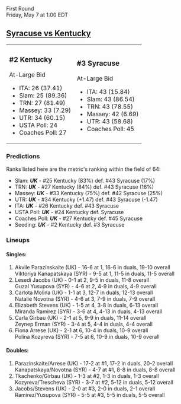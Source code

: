 First Round  
Friday, May 7 at 1:00 EDT
## [Syracuse vs Kentucky](https://www.ncaa.com/game/5833649) 

<table><tr><td>  

### #2 Kentucky  

At-Large Bid  
- ITA: 26 (37.41)  
- Slam: 25 (89.36)  
- TRN: 27 (81.49)  
- Massey: 33 (7.29)  
- UTR: 34 (60.15)  
- USTA Poll: 24  
- Coaches Poll: 27  

</td><td>  

### #3 Syracuse  

At-Large Bid  
- ITA: 43 (15.84)  
- Slam: 43 (86.54)  
- TRN: 43 (78.55)  
- Massey: 42 (6.69)  
- UTR: 43 (58.68)  
- Coaches Poll: 45  

</td></tr></table>  

 ### Predictions  

Ranks listed here are the metric's ranking within the field of 64:  
- Slam: ***UK*** - #25 Kentucky (83%) def. #43 Syracuse (17%)  
- TRN: ***UK*** - #27 Kentucky (84%) def. #43 Syracuse (16%)  
- Massey: ***UK*** - #33 Kentucky (75%) def. #42 Syracuse (25%)  
- UTR: ***UK*** - #34 Kentucky (+1.47) def. #43 Syracuse (-1.47)  
- ITA: ***UK*** - #26 Kentucky def. #43 Syracuse  
- USTA Poll: ***UK*** - #24 Kentucky def. Syracuse  
- Coaches Poll: ***UK*** - #27 Kentucky def. #45 Syracuse  
- Seeding: ***UK*** - #2 Kentucky def. #3 Syracuse  

 ### Lineups  

 #### Singles:  
1. Akvile Parazinskaite (UK) - 16-6 at 1, 16-6 in duals, 19-10 overall  
  Viktoriya Kanapatskaya (SYR) - 9-5 at 1, 11-5 in duals, 11-5 overall
2. Lesedi Jacobs (UK) - 0-1 at 2, 9-5 in duals, 11-8 overall  
  Guzal Yusupova (SYR) - 4-6 at 2, 4-9 in duals, 4-9 overall
3. Carlota Molina (UK) - 1-1 at 3, 12-7 in duals, 12-13 overall  
  Natalie Novotna (SYR) - 4-6 at 3, 7-9 in duals, 7-9 overall
4. Elizabeth Stevens (UK) - 1-5 at 4, 3-8 in duals, 6-13 overall  
  Miranda Ramirez (SYR) - 3-6 at 4, 4-13 in duals, 4-13 overall
5. Carla Girbau (UK) - 2-1 at 5, 9-9 in duals, 11-14 overall  
  Zeynep Erman (SYR) - 3-4 at 5, 4-4 in duals, 4-4 overall
6. Fiona Arrese (UK) - 2-1 at 6, 10-4 in duals, 10-9 overall  
  Polina Kozyreva (SYR) - 7-5 at 6, 10-9 in duals, 10-9 overall

 #### Doubles:  
1. Parazinskaite/Arrese (UK) - 17-2 at #1, 17-2 in duals, 20-2 overall  
  Kanapatskaya/Novotna (SYR) - 4-7 at #1, 8-8 in duals, 8-8 overall
2. Tkachenko/Girbau (UK) - 1-3 at #2, 1-3 in duals, 1-3 overall  
  Kozyreva/Trescheva (SYR) - 3-7 at #2, 5-12 in duals, 5-12 overall
3. Jacobs/Stevens (UK) - 2-0 at #3, 2-0 in duals, 2-1 overall  
  Ramirez/Yusupova (SYR) - 5-5 at #3, 5-5 in duals, 5-5 overall